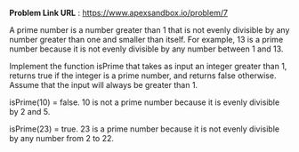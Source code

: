 **Problem Link URL** : https://www.apexsandbox.io/problem/7


A prime number is a number greater than 1 that is not evenly divisible by any number greater than one and smaller than itself. For example, 13 is a prime number because it is not evenly divisible by any number between 1 and 13.

Implement the function isPrime that takes as input an integer greater than 1, returns true if the integer is a prime number, and returns false otherwise. Assume that the input will always be greater than 1.

isPrime(10) = false. 10 is not a prime number because it is evenly divisible by 2 and 5.

isPrime(23) = true. 23 is a prime number because it is not evenly divisible by any number from 2 to 22.
